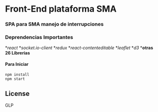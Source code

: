 # Front-End plataforma SMA

### SPA para SMA manejo de interrupciones

### __Deprendencias Importantes__

*_react_
*_socket.io-client_
*_redux_
*_react-contenteditable_
*_leaflet_
*_d3_
*__otras 26 Librerias__ 

#### Para Iniciar
```npm
npm install
npm start
```

License
----

GLP